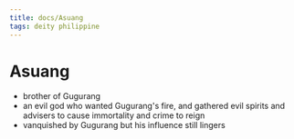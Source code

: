 ```yaml
---
title: docs/Asuang
tags: deity philippine
---
```


# Asuang
- brother of Gugurang
- an evil god who wanted Gugurang's fire, and gathered evil spirits and advisers to cause immortality and crime to reign
- vanquished by Gugurang but his influence still lingers